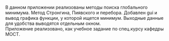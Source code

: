 
В данном приложении реализованы методы поиска глобального минимума. Метод Стронгина, Пиявского и перебора. 
Добавлен gui  и вывод графика функции, у которой ищется минимум. 
Выходные данные для удобства выводятся отдельным окном.  
Приложение реализовано, как учебное задание по спец.курсу кафедры МОСТ.

